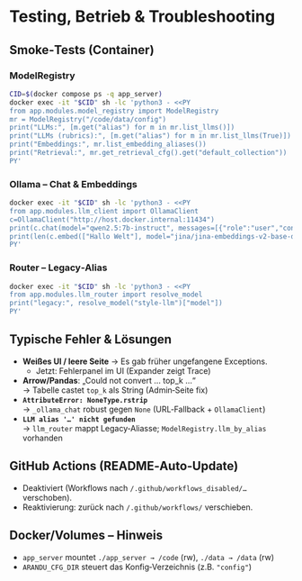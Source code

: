 # Testing, Betrieb & Troubleshooting

## Smoke‑Tests (Container)

### ModelRegistry
```bash
CID=$(docker compose ps -q app_server)
docker exec -it "$CID" sh -lc 'python3 - <<PY
from app.modules.model_registry import ModelRegistry
mr = ModelRegistry("/code/data/config")
print("LLMs:", [m.get("alias") for m in mr.list_llms()])
print("LLMs (rubrics):", [m.get("alias") for m in mr.list_llms(True)])
print("Embeddings:", mr.list_embedding_aliases())
print("Retrieval:", mr.get_retrieval_cfg().get("default_collection"))
PY'
```

### Ollama – Chat & Embeddings
```bash
docker exec -it "$CID" sh -lc 'python3 - <<PY
from app.modules.llm_client import OllamaClient
c=OllamaClient("http://host.docker.internal:11434")
print(c.chat(model="qwen2.5:7b-instruct", messages=[{"role":"user","content":"Sag Hallo auf Deutsch."}], options={"temperature":0.2})["response"][:60])
print(len(c.embed(["Hallo Welt"], model="jina/jina-embeddings-v2-base-de:latest")[0]))
PY'
```

### Router – Legacy‑Alias
```bash
docker exec -it "$CID" sh -lc 'python3 - <<PY
from app.modules.llm_router import resolve_model
print("legacy:", resolve_model("style-llm")["model"])
PY'
```

## Typische Fehler & Lösungen

- **Weißes UI / leere Seite** → Es gab früher ungefangene Exceptions.
  - Jetzt: Fehlerpanel im UI (Expander zeigt Trace)
- **Arrow/Pandas**: „Could not convert … top_k …“  
  → Tabelle castet `top_k` als String (Admin‑Seite fix)
- **`AttributeError: NoneType.rstrip`**  
  → `_ollama_chat` robust gegen `None` (URL‑Fallback + `OllamaClient`)
- **`LLM alias '…' nicht gefunden`**  
  → `llm_router` mappt Legacy‑Aliasse; `ModelRegistry.llm_by_alias` vorhanden

## GitHub Actions (README‑Auto‑Update)
- Deaktiviert (Workflows nach `/.github/workflows_disabled/…` verschoben).
- Reaktivierung: zurück nach `/.github/workflows/` verschieben.

## Docker/Volumes – Hinweis
- `app_server` mountet `./app_server → /code` (rw), `./data → /data` (rw)
- `ARANDU_CFG_DIR` steuert das Konfig‑Verzeichnis (z.B. `"config"`)
